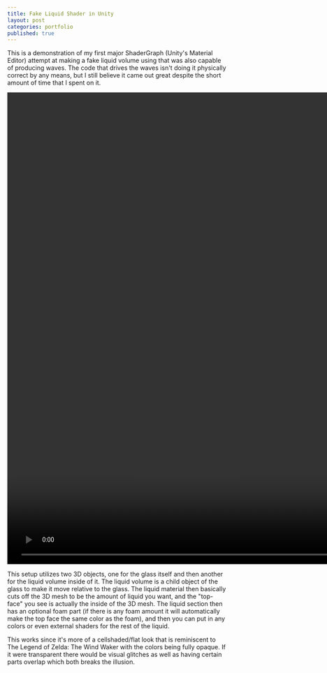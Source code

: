 ```yaml
---
title: Fake Liquid Shader in Unity
layout: post
categories: portfolio
published: true
---
```


This is a demonstration of my first major ShaderGraph (Unity's Material Editor) attempt at making a fake liquid volume using that was also capable of producing waves. The code that drives the waves isn't doing it physically correct by any means, but I still believe it came out great despite the short amount of time that I spent on it.

<video width="1920px" height="1080px" controls loop muted controlsList="nodownload">
    <source src="/assets/video/portfolio/FakeLiquidShaderGraphUnity.mp4" type="video/mp4">
    <source src="/assets/video/portfolio/FakeLiquidShaderGraphUnity.ogg" type="video/ogg">
</video>

This setup utilizes two 3D objects, one for the glass itself and then another for the liquid volume inside of it. The liquid volume is a child object of the glass to make it move relative to the glass. The liquid material then basically cuts off the 3D mesh to be the amount of liquid you want, and the "top-face" you see is actually the inside of the 3D mesh. The liquid section then has an optional foam part (if there is any foam amount it will automatically make the top face the same color as the foam), and then you can put in any colors or even external shaders for the rest of the liquid.

This works since it's more of a cellshaded/flat look that is reminiscent to The Legend of Zelda: The Wind Waker with the colors being fully opaque. If it were transparent there would be visual glitches as well as having certain parts overlap which both breaks the illusion.